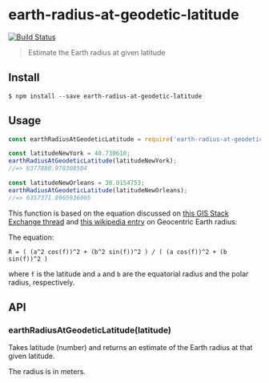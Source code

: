 # earth-radius-at-geodetic-latitude

[![Build Status](https://travis-ci.org/dbrockman/earth-radius-at-geodetic-latitude.svg?branch=master)](https://travis-ci.org/dbrockman/earth-radius-at-geodetic-latitude)

> Estimate the Earth radius at given latitude


## Install

```
$ npm install --save earth-radius-at-geodetic-latitude
```


## Usage

```js
const earthRadiusAtGeodeticLatitude = require('earth-radius-at-geodetic-latitude');

const latitudeNewYork = 40.730610;
earthRadiusAtGeodeticLatitude(latitudeNewYork);
//=> 6377880.978308504

const latitudeNewOrleans = 30.0154753;
earthRadiusAtGeodeticLatitude(latitudeNewOrleans);
//=> 6357371.8965936005
```


This function is based on the equation discussed on [this GIS Stack Exchange thread](http://gis.stackexchange.com/questions/20200) and [this wikipedia entry](http://en.wikipedia.org/wiki/Earth_radius#Geocentric_radius) on Geocentric Earth radius:

The equation:
```
R = ( (a^2 cos(f))^2 + (b^2 sin(f))^2 ) / ( (a cos(f))^2 + (b sin(f))^2 )
```
where `f` is the latitude and `a` and `b` are the equatorial radius and the polar radius, respectively.


## API

### earthRadiusAtGeodeticLatitude(latitude)

Takes latitude (number) and returns an estimate of the Earth radius at that given latitude.

The radius is in meters.
